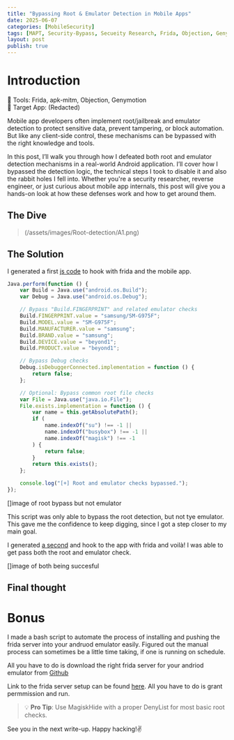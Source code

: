 ```yaml
---
title: "Bypassing Root & Emulator Detection in Mobile Apps"
date: 2025-06-07
categories: [MobileSecurity]
tags: [MAPT, Security-Bypass, Secueity Research, Frida, Objection, Genymotion]
layout: post
publish: true
---
```


# Introduction
🧰 Tools: Frida, apk-mitm, Objection, Genymotion  
📱 Target App: (Redacted)

Mobile app developers often implement root/jailbreak and emulator detection to protect sensitive data, prevent tampering, or block automation. But like any client-side control, these mechanisms can be bypassed with the right knowledge and tools.

In this post, I’ll walk you through how I defeated both root and emulator detection mechanisms in a real-world Android application. I’ll cover how I bypassed the detection logic, the technical steps I took to disable it and also the rabbit holes I fell into. Whether you're a security researcher, reverse engineer, or just curious about mobile app internals, this post will give you a hands-on look at how these defenses work and how to get around them.

## The Dive
> (/assets/images/Root-detection/A1.png)



## The Solution
I generated a first [js code](https://github.com/DghostNinja/Application-Security/blob/main/APPSEC-notes%2FMobSec%2Fbypass-root-emulator.js) to hook with frida and the mobile app. 

```js
Java.perform(function () {
    var Build = Java.use("android.os.Build");
    var Debug = Java.use("android.os.Debug");

    // Bypass "Build.FINGERPRINT" and related emulator checks
    Build.FINGERPRINT.value = "samsung/SM-G975F";
    Build.MODEL.value = "SM-G975F";
    Build.MANUFACTURER.value = "samsung";
    Build.BRAND.value = "samsung";
    Build.DEVICE.value = "beyond1";
    Build.PRODUCT.value = "beyond1";

    // Bypass Debug checks
    Debug.isDebuggerConnected.implementation = function () {
        return false;
    };

    // Optional: Bypass common root file checks
    var File = Java.use("java.io.File");
    File.exists.implementation = function () {
        var name = this.getAbsolutePath();
        if (
            name.indexOf("su") !== -1 ||
            name.indexOf("busybox") !== -1 ||
            name.indexOf("magisk") !== -1
        ) {
            return false;
        }
        return this.exists();
    };

    console.log("[+] Root and emulator checks bypassed.");
});
```

[]image of root bypass but not emulator


This script was only able to bypass the root detection, but not tye emulator. This gave me the confidence to keep digging, since I got a step closer to my main goal.

I generated [a second](https://github.com/DghostNinja/Application-Security/blob/main/APPSEC-notes%2FMobSec%2Fbypass-root-%26-emulator-detection.js#L1-L117) and hook to the app with frida and voilà! I was able to get pass both the root and emulator check.

[]image of both being succesful

## Final thought 


# Bonus
I made a bash script to automate the process of installing and pushing the frida server into your andruod emulator easily. Figured out the manual process can sometimes be a little time taking, if one is running on schedule. 

All you have to do is download the right frida server for your andriod emulator from [Github](https://github.com/frida/frida/releases/tag/17.1.2)

Link to the frida server setup can be found [here](https://github.com/DghostNinja/Application-Security/blob/main/APPSEC-notes%2FMobSec%2Ffrida_set.sh). All you have to do is grant permmission and run. 

> 💡 **Pro Tip**: Use MagiskHide with a proper DenyList for most basic root checks.

See you in the next write-up. Happy hacking!✌️